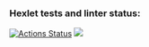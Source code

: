 ### Hexlet tests and linter status:
[![Actions Status](https://github.com/viskuzi/frontend-project-11/workflows/hexlet-check/badge.svg)](https://github.com/viskuzi/frontend-project-11/actions)
<a href="https://codeclimate.com/github/viskuzi/frontend-project-11/maintainability"><img src="https://api.codeclimate.com/v1/badges/77a7453c0913625eea09/maintainability" /></a>